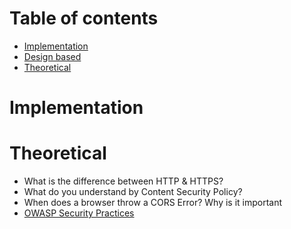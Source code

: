 # Table of contents

- [Implementation](#implementation)
- [Design based](#design-based)
- [Theoretical](#theoretical)

# Implementation


# Theoretical

- What is the difference between HTTP & HTTPS?
- What do you understand by Content Security Policy?
- When does a browser throw a CORS Error? Why is it important
- [OWASP Security Practices](https://owasp.org/www-project-web-security-testing-guide/v42/4-Web_Application_Security_Testing/)


